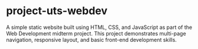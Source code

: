 # project-uts-webdev
A simple static website built using HTML, CSS, and JavaScript as part of the Web Development midterm project. This project demonstrates multi-page navigation, responsive layout, and basic front-end development skills.
